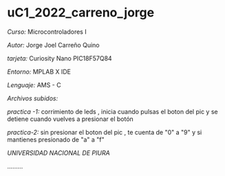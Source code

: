 # uC1_2022_carreno_jorge

*Curso:* Microcontroladores I

*Autor:* Jorge Joel Carreño Quino

*tarjeta:* Curiosity Nano PIC18F57Q84

*Entorno:* MPLAB X IDE

*Lenguaje:* AMS - C

*Archivos  subidos:*

*practica -1:*  corrimiento de leds , inicia cuando pulsas el boton del pic  y se detiene cuando vuelves a presionar el botón

*practica-2:* sin presionar el boton del pic , te cuenta de "0" a "9" y si mantienes presionado de  "a" a "f"

*UNIVERSIDAD NACIONAL DE PIURA*

.........
